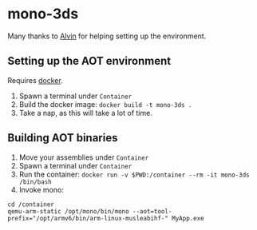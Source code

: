 # mono-3ds

Many thanks to [Alvin](https://github.com/alvinhochun) for helping setting up the environment.

## Setting up the AOT environment

Requires [docker](https://www.docker.com/).

1. Spawn a terminal under `Container`
2. Build the docker image: `docker build -t mono-3ds .`
3. Take a nap, as this will take a lot of time.

## Building AOT binaries

1. Move your assemblies under `Container`
2. Spawn a terminal under `Container`
3. Run the container: `docker run -v $PWD:/container --rm -it mono-3ds /bin/bash`
4. Invoke mono:

```
cd /container
qemu-arm-static /opt/mono/bin/mono --aot=tool-prefix="/opt/armv6/bin/arm-linux-musleabihf-" MyApp.exe
```